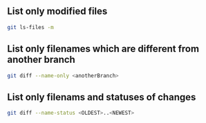 ## List only modified files

```bash
git ls-files -m
```

## List only filenames which are different from another branch
```bash
git diff --name-only <anotherBranch>
```

## List only filenams and statuses of changes
```bash
git diff --name-status <OLDEST>..<NEWEST>
```

